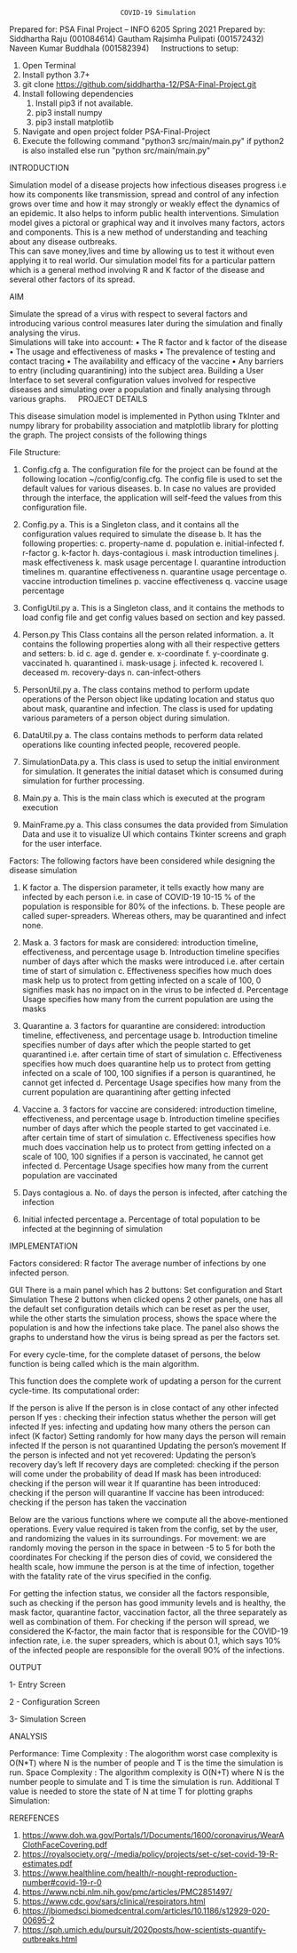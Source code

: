 								COVID-19 Simulation


Prepared for: 
PSA Final Project – INFO 6205 Spring 2021
Prepared by:
Siddhartha Raju (001084614)
Gautham Rajsimha Pulipati (001572432)
Naveen Kumar Buddhala (001582394)
 
Instructions to setup:
1) Open Terminal
2) Install python 3.7+
3) git clone https://github.com/siddhartha-12/PSA-Final-Project.git
4) Install following dependencies 
   1) Install pip3 if not available.
   2) pip3 install numpy
   3) pip3 install matplotlib
5) Navigate and open project folder PSA-Final-Project
6) Execute the following command "python3 src/main/main.py" if python2 is also installed else run "python src/main/main.py"
  
  
  
INTRODUCTION

Simulation model of a disease projects how infectious diseases progress i.e how its components like transmission, spread and control of any infection grows over time and how it may strongly or weakly effect the dynamics of an epidemic. It also helps to inform public health interventions. 
Simulation model gives a pictoral or graphical way and it involves many factors, actors and components.
This is a new method of understanding and teaching about any disease outbreaks.  
This can save money,lives and time by allowing us to test it without even applying it to real world.
Our simulation model fits for a particular pattern which is a general method involving R and K factor of the disease and several other factors of its spread.

AIM

Simulate the spread of a virus with respect to several factors and introducing various control measures later during the simulation and finally analysing the virus.   
Simulations will take into account:
•	The R factor and k factor of the disease 
•	The usage and effectiveness of masks
•	The prevalence of testing and contact tracing
•	The availability and efficacy of the vaccine
•	Any barriers to entry (including quarantining) into the subject area.
Building a User Interface to set several configuration values involved for respective diseases and simulating over a population and finally analysing through various graphs.
 
PROJECT DETAILS

This disease simulation model is implemented in Python using TkInter and numpy library for probability association and matplotlib library for plotting the graph. The project consists of the following things

File Structure: 
1.	Config.cfg
a.	The configuration file for the project can be found at the following location ~/config/config.cfg. The config file is used to set the default values for various diseases.
b.	In case no values are provided through the interface, the application will self-feed the values from this configuration file.
2.	Config.py
a.	This is a Singleton class, and it contains all the configuration values required to simulate the disease
b.	It has the following properties:
c.	property-name
d.	population
e.	initial-infected
f.	r-factor
g.	k-factor
h.	days-contagious
i.	mask introduction timelines
j.	mask effectiveness
k.	mask usage percentage
l.	quarantine introduction timelines
m.	quarantine effectiveness
n.	quarantine usage percentage
o.	vaccine introduction timelines
p.	vaccine effectiveness
q.	vaccine usage percentage

3.	ConfigUtil.py
a.	This is a Singleton class, and it contains the methods to load config file and get config values based on section and key passed.

4.	Person.py
This Class contains all the person related information. 
a.	It contains the following properties along with all their respective getters and setters:
b.	id
c.	age
d.	gender
e.	x-coordinate
f.	y-coordinate
g.	vaccinated
h.	quarantined
i.	mask-usage
j.	infected
k.	recovered
l.	deceased
m.	recovery-days
n.	can-infect-others
5.	PersonUtil.py
a.	The class contains method to perform update operations of the Person object like updating location and status quo about mask, quarantine and infection. The class is used for updating various parameters of a person object during simulation. 

6.	DataUtil.py
a.	The class contains methods to perform data related operations like counting infected people, recovered people.

7.	SimulationData.py
a.	This class is used to setup the initial environment for simulation. It generates the initial dataset which is consumed during simulation for further processing.

8.	Main.py
a.	This is the main class which is executed at the program execution

9.	MainFrame.py
a.	This class consumes the data provided from Simulation Data and use it to visualize UI which contains Tkinter screens and graph for the user interface.

Factors:
The following factors have been considered while designing the disease simulation
1.	K factor
a.	The dispersion parameter, it tells exactly how many are infected by each person i.e. in case of COVID-19 10-15 % of the population is responsible for 80% of the infections.
b.	These people are called super-spreaders. Whereas others, may be quarantined and infect none.

2.	Mask 
a.	3 factors for mask are considered: introduction timeline, effectiveness, and percentage usage 
b.	Introduction timeline specifies number of days after which the masks were introduced i.e. after certain time of start of simulation
c.	Effectiveness specifies how much does mask help us to protect from getting infected on a scale of 100, 0 signifies mask has no impact on in the virus to be infected
d.	Percentage Usage specifies how many from the current population are using the masks

3.	Quarantine 
a.	3 factors for quarantine are considered: introduction timeline, effectiveness, and percentage usage 
b.	Introduction timeline specifies number of days after which the people started to get quarantined i.e. after certain time of start of simulation
c.	Effectiveness specifies how much does quarantine help us to protect from getting infected on a scale of 100, 100 signifies if a person is quarantined, he cannot get infected
d.	Percentage Usage specifies how many from the current population are quarantining after getting infected

4.	Vaccine 
a.	3 factors for vaccine are considered: introduction timeline, effectiveness, and percentage usage 
b.	Introduction timeline specifies number of days after which the people started to get vaccinated i.e. after certain time of start of simulation
c.	Effectiveness specifies how much does vaccination help us to protect from getting infected on a scale of 100, 100 signifies if a person is vaccinated, he cannot get infected
d.	Percentage Usage specifies how many from the current population are vaccinated

5.	Days contagious
a.	No. of days the person is infected, after catching the infection

6.	Initial infected percentage
a.	Percentage of total population to be infected at the beginning of simulation

IMPLEMENTATION

Factors considered: 
R factor
The average number of infections by one infected person.

GUI
There is a main panel which has 2 buttons: Set configuration and Start Simulation
These 2 buttons when clicked opens 2 other panels, one has all the default set configuration details which can be reset as per the user, while the other starts the simulation process, shows the space where the population is and how the infections take place. The panel also shows the graphs to understand how the virus is being spread as per the factors set. 



For every cycle-time, for the complete dataset of persons, the below function is being called which is the main algorithm.
 
This function does the complete work of updating a person for the current cycle-time.
Its computational order:

If the person is alive 
	If the person is in close contact of any other infected person 
		If yes : checking their infection status whether the person will get infected
			If yes: infecting and updating how many others the person can infect (K factor)
			           Setting randomly for how many days the person will remain infected
	If the person is not quarantined
		Updating the person’s movement
	If the person is infected and not yet recovered: Updating the person’s recovery day’s left
		If recovery days are completed: checking if the person will come under the probability of dead
	If mask has been introduced: checking if the person will wear it
	If quarantine has been introduced: checking if the person will quarantine
	If vaccine has been introduced: checking if the person has taken the vaccination

Below are the various functions where we compute all the above-mentioned operations.
Every value required is taken from the config, set by the user, and randomizing the values in its surroundings.
For movement: we are randomly moving the person in the space in between -5 to 5 for both the coordinates
For checking if the person dies of covid, we considered the health scale, how immune the person is at the time of infection, together with the fatality rate of the virus specified in the config.

 

For getting the infection status, we consider all the factors responsible, such as checking if the person has good immunity levels and is healthy, the mask factor, quarantine factor, vaccination factor, all the three separately as well as combination of them.
For checking if the person will spread, we considered the K-factor, the main factor that is responsible for the COVID-19 infection rate, i.e. the super spreaders, which is about 0.1, which says 10% of the infected people are responsible for the overall 90% of the infections.
 

OUTPUT
 
1- Entry Screen

 
2 - Configuration Screen
 
3- Simulation Screen


ANALYSIS

Performance:
Time Complexity : The alogorithm worst case complexity is O(N*T) where N is the number of people and T is the time the simulation is run. 
Space Complexity : The algorithm complexity is O(N+T) where N is the number people to simulate and T is time the simulation is run. Additional T value is needed to store the state of N at time T for plotting graphs
Simulation:

REREFENCES
1) https://www.doh.wa.gov/Portals/1/Documents/1600/coronavirus/WearAClothFaceCovering.pdf
2) https://royalsociety.org/-/media/policy/projects/set-c/set-covid-19-R-estimates.pdf
3) https://www.healthline.com/health/r-nought-reproduction-number#covid-19-r-0
4) https://www.ncbi.nlm.nih.gov/pmc/articles/PMC2851497/
5) https://www.cdc.gov/sars/clinical/respirators.html
6) https://jbiomedsci.biomedcentral.com/articles/10.1186/s12929-020-00695-2
7) https://sph.umich.edu/pursuit/2020posts/how-scientists-quantify-outbreaks.html
